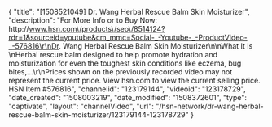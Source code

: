 {
    "title": "[1508521049] Dr. Wang Herbal Rescue Balm Skin Moisturizer",
    "description": "For More Info or to Buy Now: http:\/\/www.hsn.com\/products\/seo\/8514124?rdr=1&sourceid=youtube&cm_mmc=Social-_-Youtube-_-ProductVideo-_-576816\r\nDr. Wang Herbal Rescue Balm Skin Moisturizer\n\nWhat It Is \nHerbal rescue balm designed to help promote hydration and moisturization for even the toughest skin conditions like eczema, bug bites,...\r\nPrices shown on the previously recorded video may not represent the current price.  View hsn.com to view the current selling price. HSN Item #576816",
    "channelid": "123179144",
    "videoid": "123178729",
    "date_created": "1508003219",
    "date_modified": "1508372601",
    "type": "captivate",
    "layout": "channelVideo",
    "url": "\/hsn-network\/dr-wang-herbal-rescue-balm-skin-moisturizer\/123179144-123178729"
}
